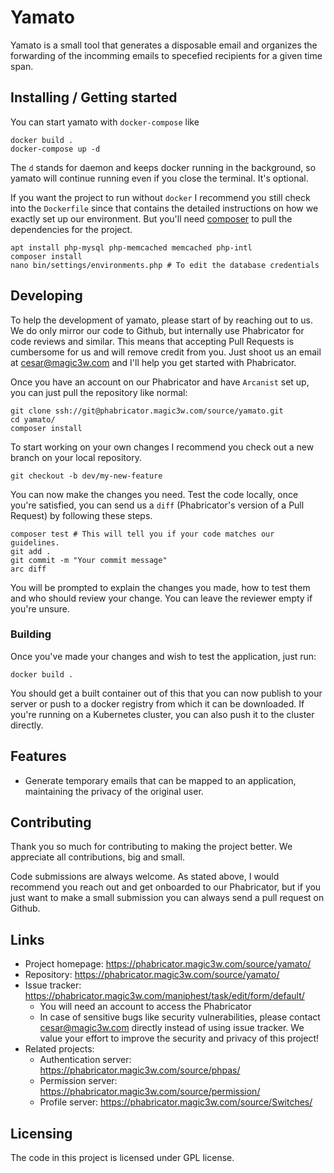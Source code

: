 # Yamato

Yamato is a small tool that generates a disposable email and organizes the forwarding of the incomming emails to specefied recipients for a given time span.

## Installing / Getting started

You can start yamato with `docker-compose` like

```shell
docker build .
docker-compose up -d
```

The `d` stands for daemon and keeps docker running in the background, so yamato will continue
running even if you close the terminal. It's optional.

If you want the project to run without `docker` I recommend you still check into the `Dockerfile`
since that contains the detailed instructions on how we exactly set up our environment. But you'll
need [composer](https://getcomposer.com) to pull the dependencies for the project.

```shell
apt install php-mysql php-memcached memcached php-intl
composer install
nano bin/settings/environments.php # To edit the database credentials
```

## Developing

To help the development of yamato, please start of by reaching out to us. We do
only mirror our code to Github, but internally use Phabricator for code reviews and
similar. This means that accepting Pull Requests is cumbersome for us and will
remove credit from you. Just shoot us an email at cesar@magic3w.com and I'll help
you get started with Phabricator.

Once you have an account on our Phabricator and have `Arcanist` set up, you can just 
pull the repository like normal:

```shell
git clone ssh://git@phabricator.magic3w.com/source/yamato.git
cd yamato/
composer install
```

To start working on your own changes I recommend you check out a new branch on your
local repository.

```shell
git checkout -b dev/my-new-feature
```

You can now make the changes you need. Test the code locally, once you're satisfied,
you can send us a `diff` (Phabricator's version of a Pull Request) by following these
steps.

```shell
composer test # This will tell you if your code matches our guidelines.
git add .
git commit -m "Your commit message"
arc diff
```

You will be prompted to explain the changes you made, how to test them and who should
review your change. You can leave the reviewer empty if you're unsure.

### Building

Once you've made your changes and wish to test the application, just run:

```shell
docker build .
```

You should get a built container out of this that you can now publish to your
server or push to a docker registry from which it can be downloaded. If you're
running on a Kubernetes cluster, you can also push it to the cluster directly.

## Features

* Generate temporary emails that can be mapped to an application, maintaining
the privacy of the original user.


## Contributing

Thank you so much for contributing to making the project better. We appreciate
all contributions, big and small.

Code submissions are always welcome. As stated above, I would recommend you reach
out and get onboarded to our Phabricator, but if you just want to make a small
submission you can always send a pull request on Github.

## Links

- Project homepage: https://phabricator.magic3w.com/source/yamato/
- Repository: https://phabricator.magic3w.com/source/yamato/
- Issue tracker: https://phabricator.magic3w.com/maniphest/task/edit/form/default/
  - You will need an account to access the Phabricator
  - In case of sensitive bugs like security vulnerabilities, please contact
    cesar@magic3w.com directly instead of using issue tracker. We value your effort
    to improve the security and privacy of this project!
- Related projects:
  - Authentication server: https://phabricator.magic3w.com/source/phpas/
  - Permission server: https://phabricator.magic3w.com/source/permission/
  - Profile server: https://phabricator.magic3w.com/source/Switches/


## Licensing

The code in this project is licensed under GPL license.
